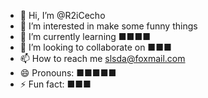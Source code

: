 - 👋 Hi, I’m @R2iCecho
- 👀 I’m interested in make some funny things
- 🌱 I’m currently learning ■■■■
- 💞️ I’m looking to collaborate on ■■■
- 📫 How to reach me slsda@foxmail.com
- 😄 Pronouns: ■■■■■
- ⚡ Fun fact: ■■■

<!---
R2iCecho/R2iCecho is a ✨ special ✨ repository because its `README.md` (this file) appears on your GitHub profile.
You can click the Preview link to take a look at your changes.
--->
